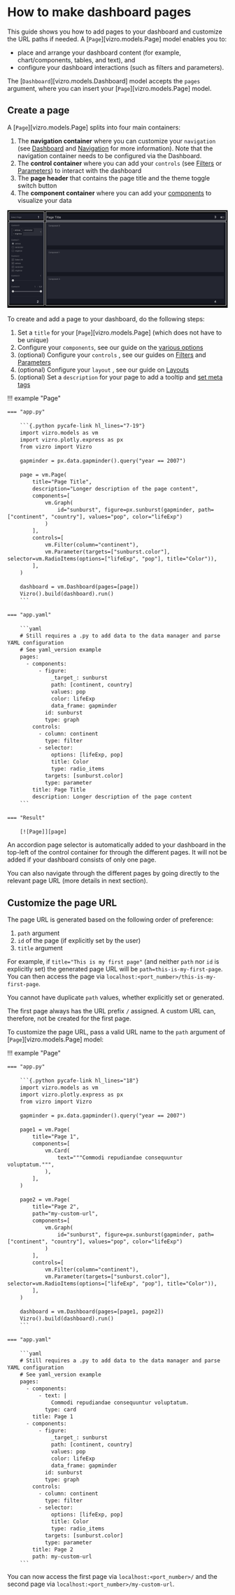# How to make dashboard pages

This guide shows you how to add pages to your dashboard and customize the URL paths if needed. A [`Page`][vizro.models.Page] model enables you to:

* place and arrange your dashboard content (for example, chart/components, tables, and text), and 
* configure your dashboard interactions (such as filters and parameters).

The [`Dashboard`][vizro.models.Dashboard] model accepts the `pages` argument, where you can insert your [`Page`][vizro.models.Page] model.

## Create a page

A [`Page`][vizro.models.Page] splits into four main containers:

1. The **navigation container** where you can customize your `navigation` (see [Dashboard](dashboard.md) and [Navigation](navigation.md) for more information). Note that the navigation container needs to be configured via the Dashboard.
1. The **control container** where you can add your `controls` (see [Filters](filters.md) or [Parameters](parameters.md)) to interact with the dashboard
1. The **page header** that contains the page title and the theme toggle switch button
1. The **component container** where you can add your [components](components.md) to visualize your data

![Page Container](../../assets/user_guides/pages/page_containers.png)

To create and add a page to your dashboard, do the following steps:

1. Set a `title` for your [`Page`][vizro.models.Page] (which does not have to be unique)
1. Configure your `components`, see our guide on the [various options](components.md)
1. (optional) Configure your `controls` , see our guides on [Filters](filters.md) and [Parameters](parameters.md)
1. (optional) Configure your `layout` , see our guide on [Layouts](layouts.md)
1. (optional) Set a `description` for your page to add a tooltip and [set meta tags](dashboard.md#meta-tags-for-social-media)

!!! example "Page"

    === "app.py"

        ```{.python pycafe-link hl_lines="7-19"}
        import vizro.models as vm
        import vizro.plotly.express as px
        from vizro import Vizro

        gapminder = px.data.gapminder().query("year == 2007")

        page = vm.Page(
            title="Page Title",
            description="Longer description of the page content",
            components=[
                vm.Graph(
                    id="sunburst", figure=px.sunburst(gapminder, path=["continent", "country"], values="pop", color="lifeExp")
                )
            ],
            controls=[
                vm.Filter(column="continent"),
                vm.Parameter(targets=["sunburst.color"], selector=vm.RadioItems(options=["lifeExp", "pop"], title="Color")),
            ],
        )

        dashboard = vm.Dashboard(pages=[page])
        Vizro().build(dashboard).run()
        ```

    === "app.yaml"

        ```yaml
        # Still requires a .py to add data to the data manager and parse YAML configuration
        # See yaml_version example
        pages:
          - components:
              - figure:
                  _target_: sunburst
                  path: [continent, country]
                  values: pop
                  color: lifeExp
                  data_frame: gapminder
                id: sunburst
                type: graph
            controls:
              - column: continent
                type: filter
              - selector:
                  options: [lifeExp, pop]
                  title: Color
                  type: radio_items
                targets: [sunburst.color]
                type: parameter
            title: Page Title
            description: Longer description of the page content
        ```

    === "Result"

        [![Page]][page]

An accordion page selector is automatically added to your dashboard in the top-left of the control container for through the different pages. It will not be added if your dashboard consists of only one page.

You can also navigate through the different pages by going directly to the relevant page URL (more details in next section).

## Customize the page URL

The page URL is generated based on the following order of preference:

1. `path` argument
1. `id` of the page (if explicitly set by the user)
1. `title` argument

For example, if `title="This is my first page"` (and neither `path` nor `id` is explicitly set) the generated page URL will be `path=this-is-my-first-page`. You can then access the page via `localhost:<port_number>/this-is-my-first-page`.

You cannot have duplicate `path` values, whether explicitly set or generated.

The first page always has the URL prefix `/` assigned. A custom URL can, therefore, not be created for the first page.

To customize the page URL, pass a valid URL name to the `path` argument of [`Page`][vizro.models.Page] model:

!!! example "Page"

    === "app.py"

        ```{.python pycafe-link hl_lines="18"}
        import vizro.models as vm
        import vizro.plotly.express as px
        from vizro import Vizro

        gapminder = px.data.gapminder().query("year == 2007")

        page1 = vm.Page(
            title="Page 1",
            components=[
                vm.Card(
                    text="""Commodi repudiandae consequuntur voluptatum.""",
                ),
            ],
        )

        page2 = vm.Page(
            title="Page 2",
            path="my-custom-url",
            components=[
                vm.Graph(
                    id="sunburst", figure=px.sunburst(gapminder, path=["continent", "country"], values="pop", color="lifeExp")
                )
            ],
            controls=[
                vm.Filter(column="continent"),
                vm.Parameter(targets=["sunburst.color"], selector=vm.RadioItems(options=["lifeExp", "pop"], title="Color")),
            ],
        )

        dashboard = vm.Dashboard(pages=[page1, page2])
        Vizro().build(dashboard).run()
        ```

    === "app.yaml"

        ```yaml
        # Still requires a .py to add data to the data manager and parse YAML configuration
        # See yaml_version example
        pages:
          - components:
              - text: |
                  Commodi repudiandae consequuntur voluptatum.
                type: card
            title: Page 1
          - components:
              - figure:
                  _target_: sunburst
                  path: [continent, country]
                  values: pop
                  color: lifeExp
                  data_frame: gapminder
                id: sunburst
                type: graph
            controls:
              - column: continent
                type: filter
              - selector:
                  options: [lifeExp, pop]
                  title: Color
                  type: radio_items
                targets: [sunburst.color]
                type: parameter
            title: Page 2
            path: my-custom-url
        ```

You can now access the first page via `localhost:<port_number>/` and the second page via `localhost:<port_number>/my-custom-url`.

[page]: ../../assets/user_guides/pages/page_sunburst.png
